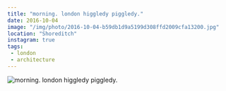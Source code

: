 ```yaml
---
title: "morning. london higgledy piggledy."
date: 2016-10-04
image: "/img/photo/2016-10-04-b59db1d9a5199d308ffd2009cfa13200.jpg"
location: "Shoreditch"
instagram: true
tags:
 - london
 - architecture
---
```


![morning. london higgledy piggledy.](/img/photo/2016-10-04-b59db1d9a5199d308ffd2009cfa13200.jpg)
